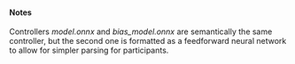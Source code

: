 #### Notes
Controllers *model.onnx* and *bias_model.onnx* are semantically the same controller, but the second one is formatted as a feedforward neural network to allow for simpler parsing for participants.
